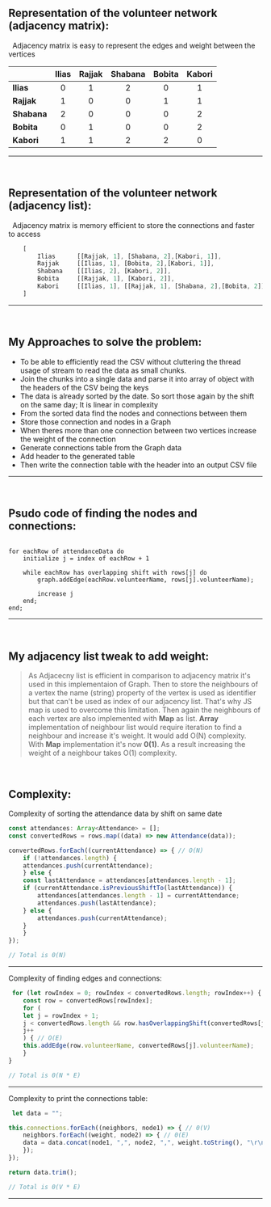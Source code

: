 ## **Representation of the volunteer network (adjacency matrix):**
&nbsp;
Adjacency matrix is easy to represent the edges and weight between the vertices

|           | Ilias | Rajjak | Shabana | Bobita | Kabori |
|-----------|:-----:|:------:|:-------:|:------:|:------:|
|**Ilias**  |   0   |    1   |    2    |    0   |    1   |
|**Rajjak** |   1   |    0   |    0    |    1   |    1   |
|**Shabana**|   2   |    0   |    0    |    0   |    2   |
|**Bobita** |   0   |    1   |    0    |    0   |    2   |
|**Kabori** |   1   |    1   |    2    |    2   |    0   |
---

&nbsp;
## **Representation of the volunteer network (adjacency list):**
&nbsp;
Adjacency matrix is memory efficient to store the connections and faster to access

```typescript
    [
        Ilias      [[Rajjak, 1], [Shabana, 2],[Kabori, 1]],
        Rajjak     [[Ilias, 1], [Bobita, 2],[Kabori, 1]],
        Shabana    [[Ilias, 2], [Kabori, 2]],
        Bobita     [[Rajjak, 1], [Kabori, 2]],
        Kabori     [[Ilias, 1], [[Rajjak, 1], [Shabana, 2],[Bobita, 2]],
    ]
```
---

&nbsp;
## **My Approaches to solve the problem:**
- To be able to efficiently read the CSV without cluttering the thread usage of stream to read the data as small chunks.
- Join the chunks into a single data and parse it into array of object with the headers of the CSV being the keys
- The data is already sorted by the date. So sort those again by the shift on the same day; It is linear in complexity
- From the sorted data find the nodes and connections between them
- Store those connection and nodes in a Graph
- When theres more than one connection between two vertices increase the weight of the connection
- Generate connections table from the Graph data
- Add header to the generated table
- Then write the connection table with the header into an output CSV file
---

&nbsp;
## **Psudo code of finding the nodes and connections:**

```{r, tidy=FALSE, eval=FALSE, highlight=FALSE }

for eachRow of attendanceData do
    initialize j = index of eachRow + 1

    while eachRow has overlapping shift with rows[j] do
        graph.addEdge(eachRow.volunteerName, rows[j].volunteerName);

        increase j
    end;
end;

```
---

&nbsp;
## **My adjacency list tweak to add weight:**
>As Adjacecny list is efficient in comparison to adjacency matrix it's used in this implementaion of Graph. Then to store the neighbours of a vertex  the name (string) property of the vertex is used as identifier but that can't be used as index of our adjacency list. That's why JS map is used to overcome this limitation. Then again the neighbours of each vertex are also implemented with **Map** as list. **Array** implementation of neighbour list would require iteration to find a neighbour and increase it's weight. It would add O(N) complexity. With **Map** implementation it's now **0(1)**. As a result increasing the weight of a neighbour takes O(1) complexity.

&nbsp;
## **Complexity:**
Complexity of sorting the attendance data by shift on same date
```typescript
const attendances: Array<Attendance> = [];
const convertedRows = rows.map((data) => new Attendance(data));

convertedRows.forEach((currentAttendance) => { // O(N)
    if (!attendances.length) {
    attendances.push(currentAttendance);
    } else {
    const lastAttendance = attendances[attendances.length - 1];
    if (currentAttendance.isPreviousShiftTo(lastAttendance)) {
        attendances[attendances.length - 1] = currentAttendance;
        attendances.push(lastAttendance);
    } else {
        attendances.push(currentAttendance);
    }
    }
});

// Total is 0(N)


```
---

Complexity of finding edges and connections:
```typescript
 for (let rowIndex = 0; rowIndex < convertedRows.length; rowIndex++) { // O(N)
    const row = convertedRows[rowIndex];
    for (
    let j = rowIndex + 1;
    j < convertedRows.length && row.hasOverlappingShift(convertedRows[j]);
    j++
    ) { // O(E)
    this.addEdge(row.volunteerName, convertedRows[j].volunteerName);
    }
}

// Total is 0(N * E)

```
---

Complexity to print the connections table:
```typescript
 let data = "";

this.connections.forEach((neighbors, node1) => { // 0(V)
    neighbors.forEach((weight, node2) => { // 0(E)
    data = data.concat(node1, ",", node2, ",", weight.toString(), "\r\n");
    });
});

return data.trim();

// Total is 0(V * E)

```
---
